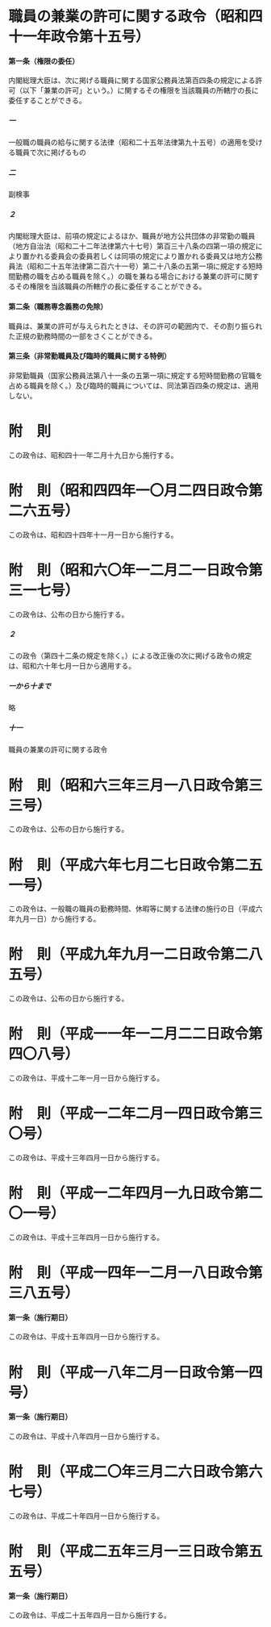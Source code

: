 # 職員の兼業の許可に関する政令（昭和四十一年政令第十五号）
#### 第一条（権限の委任）
内閣総理大臣は、次に掲げる職員に関する国家公務員法第百四条の規定による許可（以下「兼業の許可」という。）に関するその権限を当該職員の所轄庁の長に委任することができる。
##### 一
一般職の職員の給与に関する法律（昭和二十五年法律第九十五号）の適用を受ける職員で次に掲げるもの
##### 二
副検事
##### ２
内閣総理大臣は、前項の規定によるほか、職員が地方公共団体の非常勤の職員（地方自治法（昭和二十二年法律第六十七号）第百三十八条の四第一項の規定により置かれる委員会の委員若しくは同項の規定により置かれる委員又は地方公務員法（昭和二十五年法律第二百六十一号）第二十八条の五第一項に規定する短時間勤務の職を占める職員を除く。）の職を兼ねる場合における兼業の許可に関するその権限を当該職員の所轄庁の長に委任することができる。
#### 第二条（職務専念義務の免除）
職員は、兼業の許可が与えられたときは、その許可の範囲内で、その割り振られた正規の勤務時間の一部をさくことができる。
#### 第三条（非常勤職員及び臨時的職員に関する特例）
非常勤職員（国家公務員法第八十一条の五第一項に規定する短時間勤務の官職を占める職員を除く。）及び臨時的職員については、同法第百四条の規定は、適用しない。
# 附　則
この政令は、昭和四十一年二月十九日から施行する。
# 附　則（昭和四四年一〇月二四日政令第二六五号）
この政令は、昭和四十四年十一月一日から施行する。
# 附　則（昭和六〇年一二月二一日政令第三一七号）
この政令は、公布の日から施行する。
##### ２
この政令（第四十二条の規定を除く。）による改正後の次に掲げる政令の規定は、昭和六十年七月一日から適用する。
##### 一から十まで
略
##### 十一
職員の兼業の許可に関する政令
# 附　則（昭和六三年三月一八日政令第三三号）
この政令は、公布の日から施行する。
# 附　則（平成六年七月二七日政令第二五一号）
この政令は、一般職の職員の勤務時間、休暇等に関する法律の施行の日（平成六年九月一日）から施行する。
# 附　則（平成九年九月一二日政令第二八五号）
この政令は、公布の日から施行する。
# 附　則（平成一一年一二月二二日政令第四〇八号）
この政令は、平成十二年一月一日から施行する。
# 附　則（平成一二年二月一四日政令第三〇号）
この政令は、平成十三年四月一日から施行する。
# 附　則（平成一二年四月一九日政令第二〇一号）
この政令は、平成十三年四月一日から施行する。
# 附　則（平成一四年一二月一八日政令第三八五号）
#### 第一条（施行期日）
この政令は、平成十五年四月一日から施行する。
# 附　則（平成一八年二月一日政令第一四号）
#### 第一条（施行期日）
この政令は、平成十八年四月一日から施行する。
# 附　則（平成二〇年三月二六日政令第六七号）
この政令は、平成二十年四月一日から施行する。
# 附　則（平成二五年三月一三日政令第五五号）
#### 第一条（施行期日）
この政令は、平成二十五年四月一日から施行する。
